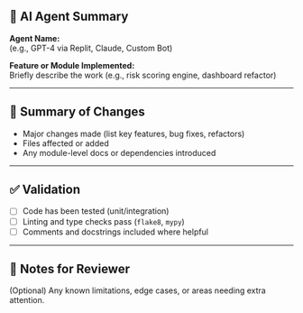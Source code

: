 ## 🤖 AI Agent Summary

**Agent Name:**  
(e.g., GPT-4 via Replit, Claude, Custom Bot)

**Feature or Module Implemented:**  
Briefly describe the work (e.g., risk scoring engine, dashboard refactor)

---

## 📄 Summary of Changes

- Major changes made (list key features, bug fixes, refactors)
- Files affected or added
- Any module-level docs or dependencies introduced

---

## ✅ Validation

- [ ] Code has been tested (unit/integration)
- [ ] Linting and type checks pass (`flake8`, `mypy`)
- [ ] Comments and docstrings included where helpful

---

## 📌 Notes for Reviewer

(Optional) Any known limitations, edge cases, or areas needing extra attention.
